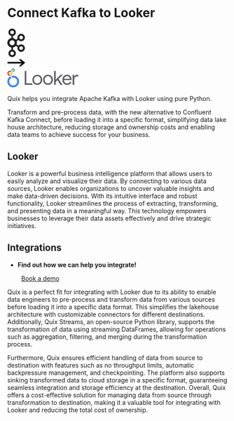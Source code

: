 # Connect Kafka to Looker

<div class="connect-images cards blog-grid-card" markdown>
<div>
<img src="../images/kafka_logo.png" width="40px" />
</div>
<div>
<img src="../images/arrow.svg" width="40px" />
</div>
<div>
<img src="./images/looker_1.jpg" />
</div>
</div>

Quix helps you integrate Apache Kafka with Looker using pure Python.

Transform and pre-process data, with the new alternative to Confluent Kafka Connect, before loading it into a specific format, simplifying data lake house architecture, reducing storage and ownership costs and enabling data teams to achieve success for your business.

## Looker

Looker is a powerful business intelligence platform that allows users to easily analyze and visualize their data. By connecting to various data sources, Looker enables organizations to uncover valuable insights and make data-driven decisions. With its intuitive interface and robust functionality, Looker streamlines the process of extracting, transforming, and presenting data in a meaningful way. This technology empowers businesses to leverage their data assets effectively and drive strategic initiatives.

## Integrations

<div class="grid cards" markdown>

- __Find out how we can help you integrate!__

    <a class="md-button md-button--primary" href="https://share.hsforms.com/1iW0TmZzKQMChk0lxd_tGiw4yjw2?__hstc=175542013.2303933fbd746c0ac86d9ccbe9bc9100.1728383268831.1729603416735.1729620918855.31&__hssc=175542013.1.1729620918855&__hsfp=2132701734" target="_blank" style="margin:.5rem;">Book a demo</a>

</div>


Quix is a perfect fit for integrating with Looker due to its ability to enable data engineers to pre-process and transform data from various sources before loading it into a specific data format. This simplifies the lakehouse architecture with customizable connectors for different destinations. Additionally, Quix Streams, an open-source Python library, supports the transformation of data using streaming DataFrames, allowing for operations such as aggregation, filtering, and merging during the transformation process.

Furthermore, Quix ensures efficient handling of data from source to destination with features such as no throughput limits, automatic backpressure management, and checkpointing. The platform also supports sinking transformed data to cloud storage in a specific format, guaranteeing seamless integration and storage efficiency at the destination. Overall, Quix offers a cost-effective solution for managing data from source through transformation to destination, making it a valuable tool for integrating with Looker and reducing the total cost of ownership.

